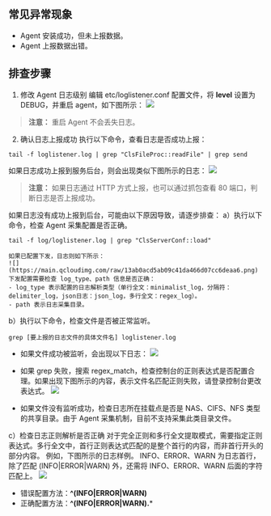 ## 常见异常现象
- Agent 安装成功，但未上报数据。
- Agent 上报数据出错。

## 排查步骤

1. 修改 Agent 日志级别
编辑 etc/loglistener.conf 配置文件，将 **level** 设置为 DEBUG，并重启 agent，如下图所示：
![](https://main.qcloudimg.com/raw/05bc0bec901147c2b9e6550a85fa7d82.png)
> **注意：**
> 重启 Agent 不会丢失日志。

2. 确认日志上报成功
执行以下命令，查看日志是否成功上报：
```
tail -f loglistener.log | grep "ClsFileProc::readFile" | grep send
```
如果日志成功上报到服务后台，则会出现类似下图所示的日志：
 ![](https://main.qcloudimg.com/raw/4def8be9bed570b63c6894f9168e5446.png)   
> **注意：**
> 如果日志通过 HTTP 方式上报，也可以通过抓包查看 80 端口，判断日志是否上报成功。

 如果日志没有成功上报到后台，可能由以下原因导致，请逐步排查：
 a）执行以下命令，检查 Agent 采集配置是否正确。
```
tail -f log/loglistener.log | grep "ClsServerConf::load"
```	
	如果已配置下发，日志则如下所示：	
	![](https://main.qcloudimg.com/raw/13ab0acd5ab09c41da466d07cc6deaa6.png)
	下发配置需要检查 log_type、path 信息是否正确：	
	- log_type 表示配置的日志解析类型（单行全文：minimalist_log，分隔符：delimiter_log，json日志：json_log，多行全文：regex_log）。	
	- path 表示日志采集目录。

 b）执行以下命令，检查文件是否被正常监听。
```
grep [要上报的日志文件的具体文件名] loglistener.log
```
 - 如果文件成功被监听，会出现以下日志：
![](https://main.qcloudimg.com/raw/1c073b7ff908ab125a45be5849f2e9fe.png)

 - 如果 grep 失败，搜索 regex_match，检查控制台的正则表达式是否配置合理。如果出现下图所示的内容，表示文件名匹配正则失败，请登录控制台更改表达式。
![](https://main.qcloudimg.com/raw/3a56567e6b3111cf165eb5fbb1b48c24.png)
 - 如果文件没有监听成功，检查日志所在挂载点是否是 NAS、CIFS、NFS 类型的共享目录。由于 Agent 采集机制，目前不支持采集此类目录文件。
		
 c）检查日志正则解析是否正确
	对于完全正则和多行全文提取模式，需要指定正则表达式。多行全文中，首行正则表达式匹配的是整个首行的内容，而非首行开头的部分内容。
	例如，下图所示的日志样例。 INFO、ERROR、WARN 为日志首行，除了匹配 (INFO|ERROR|WARN) 外，还需将 INFO、ERROR、WARN 后面的字符匹配上。
	![](https://main.qcloudimg.com/raw/5ef5f29aa2a7a2283b8da2d1f698fe58.png)
 - 	错误配置方法：**^(INFO|ERROR|WARN)**
 - 	正确配置方法：**^(INFO|ERROR|WARN).***
